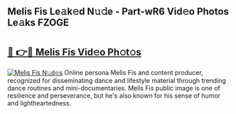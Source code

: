 ## Melis Fis Le𝚊k𝚎d N𝚞𝚍e - Part-wR6 Vid𝚎o Photos Le𝚊ks FZOGE

# <h2><a href="http://fbb8c8t.evod.top/?m=Melis+Fis">🔗 👉🔴 Melis Fis Vid𝚎o Ph𝚘t𝚘s</a></h2>

[![Melis Fis N𝚞d𝚎s](https://i.imgur.com/8V9OHl7.gif)](http://fbb8c8t.evod.top/?m=Melis+Fis)
Online persona Melis Fis and content producer, recognized for disseminating dance and lifestyle material through trending dance routines and mini-documentaries. Melis Fis public image is one of resilience and perseverance, but he's also known for his sense of humor and lightheartedness. 
